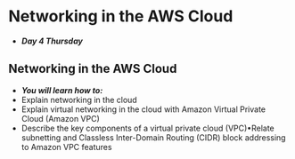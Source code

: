 # Networking in the AWS Cloud
- ***Day 4 Thursday***

## Networking in the AWS Cloud
- ***You will learn how to:***
- Explain networking in the cloud
- Explain virtual networking in the cloud with Amazon Virtual Private Cloud (Amazon VPC)
- Describe the key components of a virtual private cloud (VPC)•Relate subnetting and Classless Inter-Domain Routing (CIDR) block addressing to Amazon VPC features
